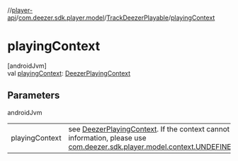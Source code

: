 //[player-api](../../../index.md)/[com.deezer.sdk.player.model](../index.md)/[TrackDeezerPlayable](index.md)/[playingContext](playing-context.md)

# playingContext

[androidJvm]\
val [playingContext](playing-context.md): [DeezerPlayingContext](../../com.deezer.sdk.player.model.context/-deezer-playing-context/index.md)

## Parameters

androidJvm

| | |
|---|---|
| playingContext | see [DeezerPlayingContext](../../com.deezer.sdk.player.model.context/-deezer-playing-context/index.md). If the context cannot be determined due to missing information, please use [com.deezer.sdk.player.model.context.UNDEFINED_DEEZER_PLAYING_CONTEXT](../../com.deezer.sdk.player.model.context/-u-n-d-e-f-i-n-e-d_-d-e-e-z-e-r_-p-l-a-y-i-n-g_-c-o-n-t-e-x-t.md) |
